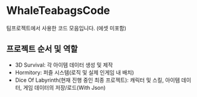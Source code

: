 # WhaleTeabagsCode
팀프로젝트에서 사용한 코드 모음입니다. (에셋 미포함)

## 프로젝트 순서 및 역할
- 3D Survival: 각 아이템 데이터 생성 및 제작
- Hormitory: 퍼즐 시스템(로직 및 실제 인게임 내 배치)
- Dice Of Labyrinth(현재 진행 중인 최종 프로젝트): 캐릭터 및 스킬, 아이템 데이터, 게임 데이터의 저장/로드(With Json)
